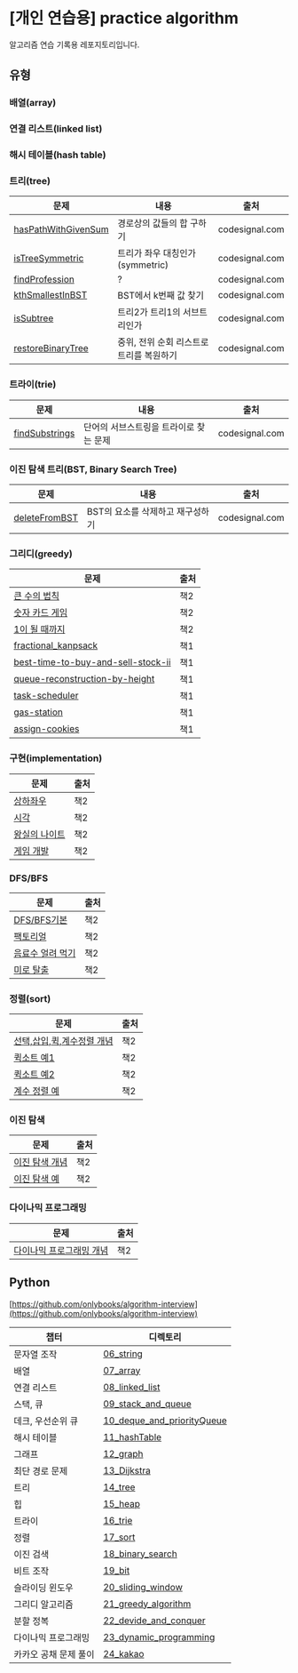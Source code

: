 # [개인 연습용] practice algorithm

알고리즘 연습 기록용 레포지토리입니다.

## 유형

### 배열(array)

### 연결 리스트(linked list)

### 해시 테이블(hash table)

### 트리(tree)

| 문제 | 내용 | 출처 |
| --- | --- | --- |
| [hasPathWithGivenSum](codesignal.com/interview-practice/DataStructures/Trees-Basic/01.hasPathWithGivenSum.py) | 경로상의 값들의 합 구하기 | codesignal.com |
| [isTreeSymmetric](codesignal.com/interview-practice/DataStructures/Trees-Basic/02.isTreeSymmetric.py) | 트리가 좌우 대칭인가(symmetric) | codesignal.com |
| [findProfession](codesignal.com/interview-practice/DataStructures/Trees-Basic/03.findProfession.py) | ? | codesignal.com |
| [kthSmallestInBST](codesignal.com/interview-practice/DataStructures/Trees-Basic/04.kthSmallestInBST.py) | BST에서 k번째 값 찾기 | codesignal.com |
| [isSubtree](codesignal.com/interview-practice/DataStructures/Trees-Basic/05.isSubtree.py) | 트리2가 트리1의 서브트리인가 | codesignal.com |
| [restoreBinaryTree](codesignal.com/interview-practice/DataStructures/Trees-Basic/06.restoreBinaryTree.py) | 중위, 전위 순회 리스트로 트리를 복원하기 | codesignal.com |

### 트라이(trie)

| 문제 | 내용 | 출처 |
| --- | --- | --- |
| [findSubstrings](codesignal.com/interview-practice/DataStructures/Trees-Basic/07.findSubstrings.py) | 단어의 서브스트링을 트라이로 찾는 문제 | codesignal.com |

### 이진 탐색 트리(BST, Binary Search Tree)

| 문제 | 내용 | 출처 |
| --- | --- | --- |
| [deleteFromBST](codesignal.com/interview-practice/DataStructures/Trees-Basic/08.deleteFromBST.py) | BST의 요소를 삭제하고 재구성하기 | codesignal.com |

### 그리디(greedy)

| 문제 | 출처 |
| --- | --- |
|[큰 수의 법칙](this_is_coding_test/ch03_greedy/02_%ED%81%B0_%EC%88%98%EC%9D%98_%EB%B2%95%EC%B9%99.py) | 책2 |
|[숫자 카드 게임](this_is_coding_test/ch03_greedy/03_%EC%88%AB%EC%9E%90_%EC%B9%B4%EB%93%9C_%EA%B2%8C%EC%9E%84.py) | 책2 |
|[1이 될 때까지](this_is_coding_test/ch03_greedy/04_1%EC%9D%B4_%EB%90%A0_%EB%95%8C%EA%B9%8C%EC%A7%80.py) | 책2 |
|[fractional_kanpsack](python_algorithm_interview/21_greedy_algorithm/fractional_kanpsack.py) | 책1 |
|[best-time-to-buy-and-sell-stock-ii](python_algorithm_interview/21_greedy_algorithm/q78_best-time-to-buy-and-sell-stock-ii.py) | 책1 |
|[queue-reconstruction-by-height](python_algorithm_interview/21_greedy_algorithm/q79_queue-reconstruction-by-height.py) | 책1 |
|[task-scheduler](python_algorithm_interview/21_greedy_algorithm/q80_task-scheduler.py) | 책1 |
|[gas-station](python_algorithm_interview/21_greedy_algorithm/q81_gas-station.py) | 책1 |
|[assign-cookies](python_algorithm_interview/21_greedy_algorithm/q82_assign-cookies.py) | 책1 |

### 구현(implementation)

| 문제 | 출처 |
| --- | --- |
|[상하좌우](this_is_coding_test/implementation/%EC%98%88%EC%A0%9C4-1.%EC%83%81%ED%95%98%EC%A2%8C%EC%9A%B0.py)| 책2 |
|[시각](this_is_coding_test/implementation/%EC%98%88%EC%A0%9C4-2.%EC%8B%9C%EA%B0%81.py)| 책2 |
|[왕실의 나이트](this_is_coding_test/implementation/%EC%8B%A4%EC%A0%84%EB%AC%B8%EC%A0%9C.%EC%99%95%EC%8B%A4%EC%9D%98_%EB%82%98%EC%9D%B4%ED%8A%B8.py)| 책2 |
|[게임 개발](this_is_coding_test/implementation/%EC%8B%A4%EC%A0%84%EB%AC%B8%EC%A0%9C.%EA%B2%8C%EC%9E%84_%EA%B0%9C%EB%B0%9C.py)| 책2 |

### DFS/BFS

| 문제 | 출처 |
| --- | --- |
|[DFS/BFS기본](this_is_coding_test/DFS_BFS/DFS_BFS.md)| 책2 |
|[팩토리얼](this_is_coding_test/DFS_BFS/%ED%8C%A9%ED%86%A0%EB%A6%AC%EC%96%BC.py)| 책2 |
|[음료수 얼려 먹기](this_is_coding_test/DFS_BFS/%EC%8B%A4%EC%A0%84%EB%AC%B8%EC%A0%9C.%EC%9D%8C%EB%A3%8C%EC%88%98_%EC%96%BC%EB%A0%A4_%EB%A8%B9%EA%B8%B0.py)| 책2 |
|[미로 탈출](this_is_coding_test/DFS_BFS/%EC%8B%A4%EC%A0%84%EB%AC%B8%EC%A0%9C.%EB%AF%B8%EB%A1%9C_%ED%83%88%EC%B6%9C.py)| 책2 |

### 정렬(sort)

| 문제 | 출처 |
| --- | --- |
|[선택,삽입,퀵,계수정렬 개념](this_is_coding_test/sort/%EC%A0%95%EB%A0%AC.md)| 책2 |
|[퀵소트 예1](this_is_coding_test/sort/quicksort_1.py)| 책2 |
|[퀵소트 예2](this_is_coding_test/sort/quicksort_2.py)| 책2 |
|[계수 정렬 예](this_is_coding_test/sort/countsort.py)| 책2 |

### 이진 탐색

| 문제 | 출처 |
| --- | --- |
|[이진 탐색 개념](this_is_coding_test/binary_search/%EC%9D%B4%EC%A7%84%ED%83%90%EC%83%89.md)| 책2 |
|[이진 탐색 예](this_is_coding_test/binary_search/binary_search.py)| 책2 |

### 다이나믹 프로그래밍

| 문제 | 출처 |
| --- | --- |
|[다이나믹 프로그래밍 개념](this_is_coding_test/dynamic_programming/%EB%8B%A4%EC%9D%B4%EB%82%98%EB%AF%B9%ED%94%84%EB%A1%9C%EA%B7%B8%EB%9E%98%EB%B0%8D.md)| 책2 |

## Python

[https://github.com/onlybooks/algorithm-interview](https://github.com/onlybooks/algorithm-interview)

|챕터|디렉토리|
|---|---|
|문자열 조작|[06_string](./python_algorithm_interview/06_string)|
|배열|[07_array](./python_algorithm_interview/07_array)|
|연결 리스트|[08_linked_list](./python_algorithm_interview/08_linked_list)|
|스택, 큐|[09_stack_and_queue](./python_algorithm_interview/09_stack_and_queue)|
|데크, 우선순위 큐|[10_deque_and_priorityQueue](./python_algorithm_interview/10_deque_and_priorityQueue)|
|해시 테이블|[11_hashTable](./python_algorithm_interview/11_hashTable)|
|그래프|[12_graph](./python_algorithm_interview/12_graph)|
|최단 경로 문제|[13_Dijkstra](./python_algorithm_interview/13_Dijkstra)|
|트리|[14_tree](./python_algorithm_interview/14_tree)|
|힙|[15_heap](./python_algorithm_interview/15_heap)|
|트라이|[16_trie](./python_algorithm_interview/16_trie)|
|정렬|[17_sort](./python_algorithm_interview/17_sort)|
|이진 검색|[18_binary_search](./python_algorithm_interview/18_binary_search)|
|비트 조작|[19_bit](./python_algorithm_interview/19_bit)|
|슬라이딩 윈도우|[20_sliding_window](./python_algorithm_interview/20_sliding_window)|
|그리디 알고리즘|[21_greedy_algorithm](./python_algorithm_interview/21_greedy_algorithm)|
|분할 정복|[22_devide_and_conquer](./python_algorithm_interview/22_devide_and_conquer)|
|다이나믹 프로그래밍|[23_dynamic_programming](./python_algorithm_interview/23_dynamic_programming)|
|카카오 공채 문제 풀이|[24_kakao](./python_algorithm_interview/24_kakao)|

